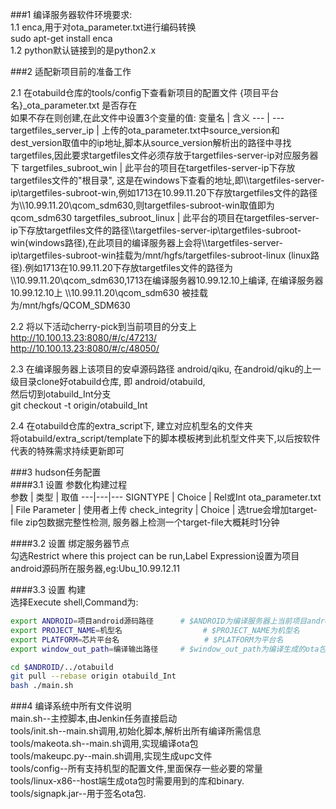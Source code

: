 ###1 编译服务器软件环境要求:  
1.1 enca,用于对ota_parameter.txt进行编码转换  
sudo apt-get install enca  
1.2 python默认链接到的是python2.x


###2 适配新项目前的准备工作  

2.1 在otabuild仓库的tools/config下查看新项目的配置文件 {项目平台名}_ota_parameter.txt 是否存在  
如果不存在则创建,在此文件中设置3个变量的值:
变量名 | 含义
--- | ---
targetfiles_server_ip | 上传的ota_parameter.txt中source_version和dest_version取值中的ip地址,脚本从source_version解析出的路径中寻找targetfiles,因此要求targetfiles文件必须存放于targetfiles-server-ip对应服务器下
targetfiles_subroot_win | 此平台的项目在targetfiles-server-ip下存放targetfiles文件的"根目录", 这是在windows下查看的地址,即\\\targetfiles-server-ip\targetfiles-subroot-win,例如1713在10.99.11.20下存放targetfiles文件的路径为\\\10.99.11.20\qcom_sdm630,则targetfiles-subroot-win取值即为qcom_sdm630
targetfiles_subroot_linux | 此平台的项目在targetfiles-server-ip下存放targetfiles文件的路径\\\targetfiles-server-ip\targetfiles-subroot-win(windows路径),在此项目的编译服务器上会将\\\targetfiles-server-ip\targetfiles-subroot-win挂载为/mnt/hgfs/targetfiles-subroot-linux (linux路径).例如1713在10.99.11.20下存放targetfiles文件的路径为\\\10.99.11.20\qcom_sdm630,1713在编译服务器10.99.12.10上编译, 在编译服务器10.99.12.10上 \\\10.99.11.20\qcom_sdm630 被挂载为/mnt/hgfs/QCOM_SDM630

2.2 将以下活动cherry-pick到当前项目的分支上  
http://10.100.13.23:8080/#/c/47213/  
http://10.100.13.23:8080/#/c/48050/  

2.3 在编译服务器上该项目的安卓源码路径 android/qiku, 在android/qiku的上一级目录clone好otabuild仓库, 即 android/otabuild,  
然后切到otabuild_Int分支  
git checkout -t origin/otabuild_Int

2.4  在otabuild仓库的extra_script下, 建立对应机型名的文件夹  
将otabuild/extra_script/template下的脚本模板拷到此机型文件夹下,以后按软件代表的特殊需求持续更新即可  


###3 hudson任务配置  
####3.1 设置  参数化构建过程   
参数 | 类型 | 取值
---|---|---
SIGNTYPE | Choice | Rel或Int
ota_parameter.txt | File Parameter | 使用者上传
check_integrity | Choice | 选true会增加target-file zip包数据完整性检测, 服务器上检测一个target-file大概耗时1分钟

####3.2 设置  绑定服务器节点    
勾选Restrict where this project can be run,Label Expression设置为项目android源码所在服务器,eg:Ubu_10.99.12.11

####3.3 设置  构建  
选择Execute shell,Command为:  
```bash
export ANDROID=项目android源码路径      # $ANDROID为编译服务器上当前项目android源码路径  
export PROJECT_NAME=机型名                  # $PROJECT_NAME为机型名  
export PLATFORM=芯片平台名				    # $PLATFORM为平台名  
export window_out_path=编译输出路径	  # $window_out_path为编译生成的ota包输出路径  

cd $ANDROID/../otabuild  
git pull --rebase origin otabuild_Int  
bash ./main.sh  
```








###4 编译系统中所有文件说明  
main.sh--主控脚本,由Jenkin任务直接启动  
tools/init.sh--main.sh调用,初始化脚本,解析出所有编译所需信息  
tools/makeota.sh--main.sh调用,实现编译ota包  
tools/makeupc.py--main.sh调用,实现生成upc文件  
tools/config--所有支持机型的配置文件,里面保存一些必要的常量  
tools/linux-x86--host端生成ota包时需要用到的库和binary.  
tools/signapk.jar--用于签名ota包.  





